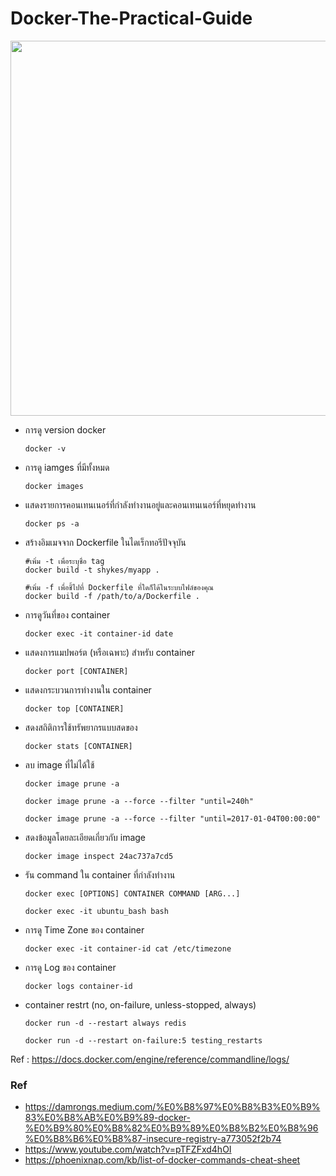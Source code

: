 # Docker-The-Practical-Guide

<p align="center">
  <img src="https://docs.docker.com/engine/images/architecture.svg" width="600">
</p>



- การดู version docker

      docker -v

- การดู iamges ที่มีทั้งหมด

      docker images

- แสดงรายการคอนเทนเนอร์ที่กำลังทำงานอยู่และคอนเทนเนอร์ที่หยุดทำงาน

      docker ps -a

- สร้างอิมเมจจาก Dockerfile ในไดเร็กทอรีปัจจุบัน

      #เพิ่ม -t เพื่อระบุชื่อ tag
      docker build -t shykes/myapp .
      
      #เพิ่ม -f เพื่อชี้ไปที่ Dockerfile ที่ใดก็ได้ในระบบไฟล์ของคุณ
      docker build -f /path/to/a/Dockerfile . 

- การดูวันที่ของ container 

      docker exec -it container-id date

- แสดงการแมปพอร์ต (หรือเฉพาะ) สำหรับ container

      docker port [CONTAINER]

- แสดงกระบวนการทำงานใน container

      docker top [CONTAINER]

- สดงสถิติการใช้ทรัพยากรแบบสดของ

      docker stats [CONTAINER]
 
- ลบ image ที่ไม่ได้ใช้

      docker image prune -a
      
      docker image prune -a --force --filter "until=240h"
      
      docker image prune -a --force --filter "until=2017-01-04T00:00:00"
 
- สดงข้อมูลโดยละเอียดเกี่ยวกับ image

      docker image inspect 24ac737a7cd5
 
- รัน command ใน container ที่กำลังทำงาน

      docker exec [OPTIONS] CONTAINER COMMAND [ARG...]

      docker exec -it ubuntu_bash bash

- การดู Time Zone ของ container 

      docker exec -it container-id cat /etc/timezone
      
- การดู Log ของ container 

      docker logs container-id
      
- container restrt (no, on-failure, unless-stopped, always)

      docker run -d --restart always redis
      
      docker run -d --restart on-failure:5 testing_restarts

Ref : https://docs.docker.com/engine/reference/commandline/logs/

### Ref

- https://damrongs.medium.com/%E0%B8%97%E0%B8%B3%E0%B9%83%E0%B8%AB%E0%B9%89-docker-%E0%B9%80%E0%B8%82%E0%B9%89%E0%B8%B2%E0%B8%96%E0%B8%B6%E0%B8%87-insecure-registry-a773052f2b74
- https://www.youtube.com/watch?v=pTFZFxd4hOI
- https://phoenixnap.com/kb/list-of-docker-commands-cheat-sheet

